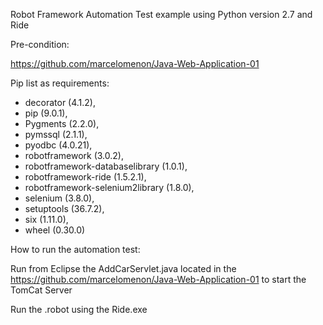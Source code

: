 Robot Framework Automation Test example using Python version 2.7 and Ride

Pre-condition:

https://github.com/marcelomenon/Java-Web-Application-01

Pip list as requirements:

- decorator (4.1.2),
- pip (9.0.1),
- Pygments (2.2.0),
- pymssql (2.1.1),
- pyodbc (4.0.21),
- robotframework (3.0.2),
- robotframework-databaselibrary (1.0.1),
- robotframework-ride (1.5.2.1),
- robotframework-selenium2library (1.8.0),
- selenium (3.8.0),
- setuptools (36.7.2),
- six (1.11.0),
- wheel (0.30.0)

How to run the automation test:

Run from Eclipse the AddCarServlet.java located in the https://github.com/marcelomenon/Java-Web-Application-01 to start the TomCat Server

Run the .robot using the Ride.exe
